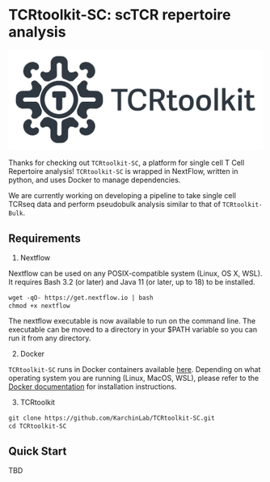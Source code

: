 # TCRtoolkit-SC: scTCR repertoire analysis

![TCRtoolkit-banner](./assets/images/TCRtoolkit-banner.png)

Thanks for checking out `TCRtoolkit-SC`, a platform for single cell T Cell Repertoire analysis! `TCRtoolkit-SC` is wrapped in NextFlow, written in python, and uses Docker to manage dependencies.

We are currently working on developing a pipeline to take single cell TCRseq data and perform pseudobulk analysis similar to that of `TCRtoolkit-Bulk`.

##  Requirements

1. Nextflow

Nextflow can be used on any POSIX-compatible system (Linux, OS X, WSL). It requires Bash 3.2 (or later) and Java 11 (or later, up to 18) to be installed.

```{bash}
wget -qO- https://get.nextflow.io | bash
chmod +x nextflow
```

The nextflow executable is now available to run on the command line. The executable can be moved to a directory in your $PATH variable so you can run it from any directory.

2. Docker

`TCRtoolkit-SC` runs in Docker containers available [here](https://hub.docker.com/repository/docker/domebraccia/bulktcr/general). Depending on what operating system you are running (Linux, MacOS, WSL), please refer to the [Docker documentation](https://docs.docker.com/engine/install/) for installation instructions.

3. TCRtoolkit

```{bash}
git clone https://github.com/KarchinLab/TCRtoolkit-SC.git
cd TCRtoolkit-SC
```


## Quick Start

TBD